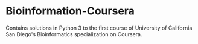 # Bioinformation-Coursera
Contains solutions in Python 3 to the first course of University of California San Diego's Bioinformatics specialization on Coursera.
